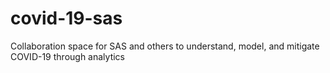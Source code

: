 # covid-19-sas
Collaboration space for SAS and others to understand, model, and mitigate COVID-19 through analytics
